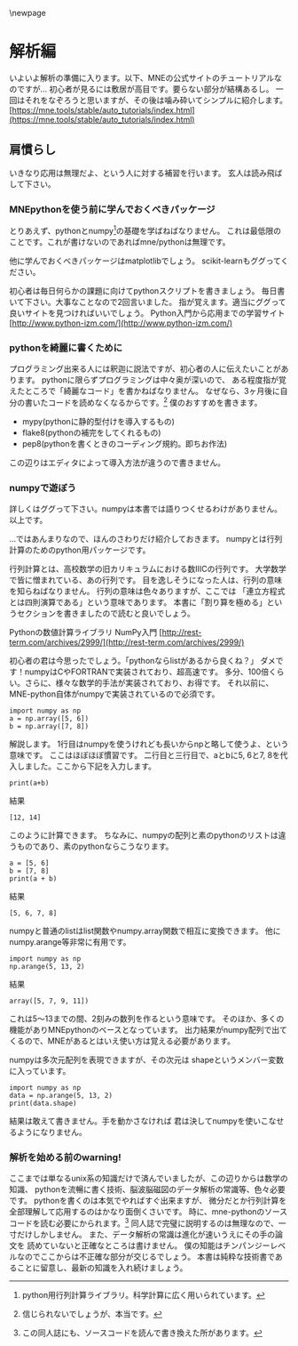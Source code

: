 \newpage

# 解析編

いよいよ解析の準備に入ります。以下、MNEの公式サイトのチュートリアルなのですが…
初心者が見るには敷居が高目です。要らない部分が結構あるし。
一回はそれをなぞろうと思いますが、その後は噛み砕いてシンプルに紹介します。
[https://mne.tools/stable/auto_tutorials/index.html](https://mne.tools/stable/auto_tutorials/index.html)

## 肩慣らし
いきなり応用は無理だよ、という人に対する補習を行います。
玄人は読み飛ばして下さい。

### MNEpythonを使う前に学んでおくべきパッケージ

とりあえず、pythonとnumpy[^numpy]の基礎を学ばねばなりません。
これは最低限のことです。これが書けないのであればmne/pythonは無理です。

他に学んでおくべきパッケージはmatplotlibでしょう。
scikit-learnもググってください。

初心者は毎日何らかの課題に向けてpythonスクリプトを書きましょう。
毎日書いて下さい。大事なことなので2回言いました。
指が覚えます。適当にググって良いサイトを見つければいいでしょう。
Python入門から応用までの学習サイト
[http://www.python-izm.com/](http://www.python-izm.com/)

[^numpy]:python用行列計算ライブラリ。科学計算に広く用いられています。

### pythonを綺麗に書くために

プログラミング出来る人には釈迦に説法ですが、初心者の人に伝えたいことがあります。
pythonに限らずプログラミングは中々奥が深いので、
ある程度指が覚えたところで「綺麗なコード」を書かねばなりません。
なぜなら、3ヶ月後に自分の書いたコードを読めなくなるからです。[^readable]
僕のおすすめを書きます。

- mypy(pythonに静的型付けを導入するもの)
- flake8(pythonの補完をしてくれるもの)
- pep8(pythonを書くときのコーディング規約。即ちお作法)

この辺りはエディタによって導入方法が違うので書きません。

[^readable]: 信じられないでしょうが、本当です。

### numpyで遊ぼう

詳しくはググって下さい。numpyは本書では語りつくせるわけがありません。以上です。

…ではあんまりなので、ほんのさわりだけ紹介しておきます。
numpyとは行列計算のためのpython用パッケージです。

行列計算とは、高校数学の旧カリキュラムにおける数IIICの行列です。
大学数学で皆に憎まれている、あの行列です。
目を逸しそうになった人は、行列の意味を知らねばなりません。
行列の意味は色々ありますが、ここでは
「連立方程式とは四則演算である」という意味であります。
本書に「割り算を極める」というセクションを書きましたので読むと良いでしょう。

Pythonの数値計算ライブラリ NumPy入門
[http://rest-term.com/archives/2999/](http://rest-term.com/archives/2999/)

初心者の君は今思ったでしょう。「pythonならlistがあるから良くね？」
ダメです！numpyはCやFORTRANで実装されており、超高速です。
多分、100倍くらい。さらに、様々な数学的手法が実装されており、お得です。
それ以前に、MNE-python自体がnumpyで実装されているので必須です。


```{frame=single}
import numpy as np
a = np.array([5, 6])
b = np.array([7, 8])
```

解説します。
1行目はnumpyを使うけれども長いからnpと略して使うよ、という意味です。
ここはほぼほぼ慣習です。
二行目と三行目で、aとbに5, 6と7, 8を代入しました。ここから下記を入力します。

```{frame=single}
print(a+b)
```

結果

```{frame=single}
[12, 14]
```

このように計算できます。
ちなみに、numpyの配列と素のpythonのリストは違うものであり、素のpythonならこうなります。

```{frame=single}
a = [5, 6]
b = [7, 8]
print(a + b)
```
結果

```{frame=single}
[5, 6, 7, 8]
```

numpyと普通のlistはlist関数やnumpy.array関数で相互に変換できます。
他にnumpy.arange等非常に有用です。

```{frame=single}
import numpy as np
np.arange(5, 13, 2)
```
結果

```{frame=single}
array([5, 7, 9, 11])
```

これは5〜13までの間、2刻みの数列を作るという意味です。
そのほか、多くの機能がありMNEpythonのベースとなっています。
出力結果がnumpy配列で出てくるので、MNEがあるとはいえ使い方は覚える必要があります。

numpyは多次元配列を表現できますが、その次元は
shapeというメンバー変数に入っています。

```{frame=single}
import numpy as np
data = np.arange(5, 13, 2)
print(data.shape)
```

結果は敢えて書きません。手を動かさなければ
君は決してnumpyを使いこなせるようになりません。

### 解析を始める前のwarning!

ここまでは単なるunix系の知識だけで済んでいましたが、この辺りからは数学の知識、
pythonを流暢に書く技術、脳波脳磁図のデータ解析の常識等、色々必要です。
pythonを書くのは本気でやればすぐ出来ますが、
微分だとか行列計算を全部理解して応用するのはかなり面倒くさいです。
時に、mne-pythonのソースコードを読む必要にかられます。[^yomi]
同人誌で完璧に説明するのは無理なので、一寸だけしかしません。
また、データ解析の常識は進化が速いうえにその手の論文を
読めていないと正確なところは書けません。
僕の知能はチンパンジーレベルなのでここからは不正確な部分が交じるでしょう。
本書は純粋な技術書であることに留意し、最新の知識を入れ続けましょう。

[^yomi]: この同人誌にも、ソースコードを読んで書き換えた所があります。
